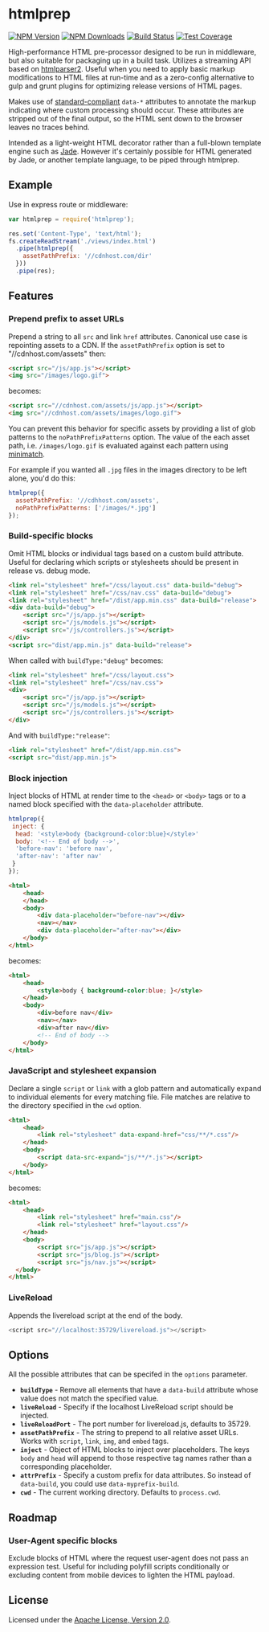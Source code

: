 # htmlprep

[![NPM Version][npm-image]][npm-url]
[![NPM Downloads][downloads-image]][downloads-url]
[![Build Status][travis-image]][travis-url]
[![Test Coverage][coveralls-image]][coveralls-url]

High-performance HTML pre-processor designed to be run in middleware, but also suitable for packaging up in a build task. Utilizes a streaming API based on [htmlparser2](https://www.npmjs.com/package/htmlparser2). Useful when you need to apply basic markup modifications to HTML files at run-time and as a zero-config alternative to gulp and grunt plugins for optimizing release versions of HTML pages.

Makes use of [standard-compliant](https://developer.mozilla.org/en-US/docs/Web/Guide/HTML/Using_data_attributes) `data-*` attributes to annotate the markup indicating where custom processing should occur. These attributes are stripped out of the final output, so the HTML sent down to the browser leaves no traces behind.

Intended as a light-weight HTML decorator rather than a full-blown template engine such as [Jade](http://www.jade-lang.com). However it's certainly possible for HTML generated by Jade, or another template language, to be piped through htmlprep.

## Example
Use in express route or middleware:

~~~js
var htmlprep = require('htmlprep');

res.set('Content-Type', 'text/html');
fs.createReadStream('./views/index.html')
  .pipe(htmlprep({
    assetPathPrefix: '//cdnhost.com/dir'
  }))
  .pipe(res);
~~~

## Features
### Prepend prefix to asset URLs
Prepend a string to all `src` and link `href` attributes. Canonical use case is repointing assets to a CDN. If the `assetPathPrefix` option is set to "//cdnhost.com/assets" then:

~~~html
<script src="/js/app.js"></script>
<img src="/images/logo.gif">
~~~
becomes:

~~~html
<script src="//cdnhost.com/assets/js/app.js"></script>
<img src="//cdnhost.com/assets/images/logo.gif">
~~~

You can prevent this behavior for specific assets by providing a list of glob patterns to the `noPathPrefixPatterns` option. The value of the each asset path, i.e. `/images/logo.gif` is evaluated against each pattern using [minimatch](https://www.npmjs.com/package/minimatch).

For example if you wanted all `.jpg` files in the images directory to be left alone, you'd do this:

~~~js
htmlprep({
  assetPathPrefix: '//cdhhost.com/assets',
  noPathPrefixPatterns: ['/images/*.jpg']
});
~~~

### Build-specific blocks
Omit HTML blocks or individual tags based on a custom build attribute. Useful for declaring which scripts or stylesheets should be present in release vs. debug mode.

~~~html
<link rel="stylesheet" href="/css/layout.css" data-build="debug">
<link rel="stylesheet" href="/css/nav.css" data-build="debug">
<link rel="stylesheet" href="/dist/app.min.css" data-build="release">
<div data-build="debug">
    <script src="/js/app.js"></script>
    <script src="/js/models.js"></script>
    <script src="/js/controllers.js"></script>
</div>
<script src="dist/app.min.js" data-build="release">
~~~

When called with `buildType:"debug"` becomes:

~~~html
<link rel="stylesheet" href="/css/layout.css">
<link rel="stylesheet" href="/css/nav.css">
<div>
    <script src="/js/app.js"></script>
    <script src="/js/models.js"></script>
    <script src="/js/controllers.js"></script>
</div>
~~~

And with `buildType:"release"`:

~~~html
<link rel="stylesheet" href="/dist/app.min.css">
<script src="dist/app.min.js">
~~~

### Block injection
Inject blocks of HTML at render time to the `<head>` or `<body>` tags or to a named block specified with the `data-placeholder` attribute.

~~~js
htmlprep({
 inject: {
  head: '<style>body {background-color:blue}</style>'
  body: '<!-- End of body -->',
  'before-nav': 'before nav',
  'after-nav': 'after nav'
 }
});
~~~
~~~html
<html>
	<head>  
	</head>
 	<body>
	  	<div data-placeholder="before-nav"></div>
	  	<nav></nav>
		<div data-placeholder="after-nav"></div>
	</body>
</html>
~~~
becomes:

~~~html
<html>
	<head>
   		<style>body { background-color:blue; }</style>
	</head>
	<body>
  		<div>before nav</div>
	  	<nav></nav>
	  	<div>after nav</div>
	  	<!-- End of body -->
	</body>
</html>
~~~

### JavaScript and stylesheet expansion
Declare a single `script` or `link` with a glob pattern and automatically expand to individual elements for every matching file. File matches are relative to the directory specified in the `cwd` option.

~~~html
<html>
	<head>
		<link rel="stylesheet" data-expand-href="css/**/*.css"/>
	</head>
	<body>
    	<script data-src-expand="js/**/*.js"></script>
	</body>
</html>
~~~

becomes:

~~~html
<html>
	<head>
		<link rel="stylesheet" href="main.css"/>
		<link rel="stylesheet" href="layout.css"/>
	</head>
	<body>
    	<script src="js/app.js"></script>
    	<script src="js/blog.js"></script>
    	<script src="js/nav.js"></script>
  </body>
</html>
~~~


### LiveReload
Appends the livereload script at the end of the body.

~~~js
<script src="//localhost:35729/livereload.js"></script>
~~~

## Options
All the possible attributes that can be specifed in the `options` parameter.

* __`buildType`__ - Remove all elements that have a `data-build` attribute whose value does not match the specified value.
* __`liveReload`__ - Specify if the localhost LiveReload script should be injected.
* __`liveReloadPort`__ - The port number for livereload.js, defaults to 35729.
* __`assetPathPrefix`__ - The string to prepend to all relative asset URLs. Works with `script`, `link`, `img`, and `embed` tags.
* __`inject`__ - Object of HTML blocks to inject over placeholders. The keys `body` and `head` will append to those respective tag names rather than a corresponding placeholder.
* __`attrPrefix`__ - Specify a custom prefix for data attributes. So instead of `data-build`, you could use `data-myprefix-build`.
* __`cwd`__ - The current working directory. Defaults to `process.cwd`.

## Roadmap
### User-Agent specific blocks
Exclude blocks of HTML where the request user-agent does not pass an expression test. Useful for including polyfill scripts conditionally or excluding content from mobile devices to lighten the HTML payload.

## License
Licensed under the [Apache License, Version 2.0](http://www.apache.org/licenses/LICENSE-2.0).

[npm-image]: https://img.shields.io/npm/v/htmlprep.svg?style=flat
[npm-url]: https://npmjs.org/package/htmlprep
[travis-image]: https://img.shields.io/travis/4front/htmlprep.svg?style=flat
[travis-url]: https://travis-ci.org/4front/htmlprep
[coveralls-image]: https://img.shields.io/coveralls/4front/htmlprep.svg?style=flat
[coveralls-url]: https://coveralls.io/r/4front/htmlprep?branch=master
[downloads-image]: https://img.shields.io/npm/dm/htmlprep.svg?style=flat
[downloads-url]: https://npmjs.org/package/htmlprep
